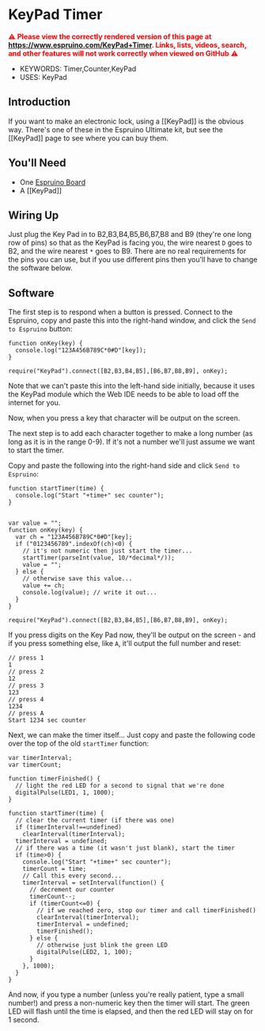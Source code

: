 <!--- Copyright (c) 2013 Gordon Williams, Pur3 Ltd. See the file LICENSE for copying permission. -->
KeyPad Timer
==========================

<span style="color:red">:warning: **Please view the correctly rendered version of this page at https://www.espruino.com/KeyPad+Timer. Links, lists, videos, search, and other features will not work correctly when viewed on GitHub** :warning:</span>

* KEYWORDS: Timer,Counter,KeyPad
* USES: KeyPad

Introduction
-----------

If you want to make an electronic lock, using a [[KeyPad]] is the obvious way. There's one of these in the Espruino Ultimate kit, but see the [[KeyPad]] page to see where you can buy them.

You'll Need
----------

* One [Espruino Board](/EspruinoBoard)
* A [[KeyPad]]

Wiring Up
--------

Just plug the Key Pad in to B2,B3,B4,B5,B6,B7,B8 and B9 (they're one long row of pins) so that as the KeyPad is facing you, the wire nearest ```D``` goes to B2, and the wire nearest ```*``` goes to B9. There are no real requirements for the pins you can use, but if you use different pins then you'll have to change the software below.

Software
-------

The first step is to respond when a button is pressed. Connect to the Espruino, copy and paste this into the right-hand window, and click the ```Send to Espruino``` button:

```
function onKey(key) {
  console.log("123A456B789C*0#D"[key]);
}

require("KeyPad").connect([B2,B3,B4,B5],[B6,B7,B8,B9], onKey);
```

Note that we can't paste this into the left-hand side initially, because it uses the KeyPad module which the Web IDE needs to be able to load off the internet for you.

Now, when you press a key that character will be output on the screen.

The next step is to add each character together to make a long number (as long as it is in the range 0-9). If it's not a number we'll just assume we want to start the timer.

Copy and paste the following into the right-hand side and click ```Send to Espruino```:

```
function startTimer(time) {
  console.log("Start "+time+" sec counter");
}


var value = "";
function onKey(key) {
  var ch = "123A456B789C*0#D"[key];
  if ("0123456789".indexOf(ch)<0) {
    // it's not numeric then just start the timer...
    startTimer(parseInt(value, 10/*decimal*/));
    value = "";
  } else {
    // otherwise save this value...
    value += ch;
    console.log(value); // write it out...
  }
}

require("KeyPad").connect([B2,B3,B4,B5],[B6,B7,B8,B9], onKey);
```

If you press digits on the Key Pad now, they'll be output on the screen - and if you press something else, like ```A```, it'll output the full number and reset:

```
// press 1
1
// press 2
12
// press 3
123
// press 4
1234
// press A
Start 1234 sec counter
```

Next, we can make the timer itself... Just copy and paste the following code over the top of the old ```startTimer``` function:

```
var timerInterval;
var timerCount;

function timerFinished() {
  // light the red LED for a second to signal that we're done
  digitalPulse(LED1, 1, 1000);
}

function startTimer(time) {
  // clear the current timer (if there was one)
  if (timerInterval!==undefined) 
    clearInterval(timerInterval);
  timerInterval = undefined;
  // if there was a time (it wasn't just blank), start the timer
  if (time>0) {
    console.log("Start "+time+" sec counter");
    timerCount = time;
    // Call this every second...
    timerInterval = setInterval(function() {
      // decrement our counter
      timerCount--;
      if (timerCount<=0) {
        // if we reached zero, stop our timer and call timerFinished()
        clearInterval(timerInterval);
        timerInterval = undefined;
        timerFinished();        
      } else {
        // otherwise just blink the green LED
        digitalPulse(LED2, 1, 100);
      }
    }, 1000);
  }
}
```

And now, if you type a number (unless you're really patient, type a small number!) and press a non-numeric key then the timer will start. The green LED will flash until the time is elapsed, and then the red LED will stay on for 1 second.

